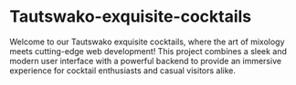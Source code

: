 # Tautswako-exquisite-cocktails
Welcome to our Tautswako exquisite cocktails, where the art of mixology meets cutting-edge web development! This project combines a sleek and modern user interface with a powerful backend to provide an immersive experience for cocktail enthusiasts and casual visitors alike.
